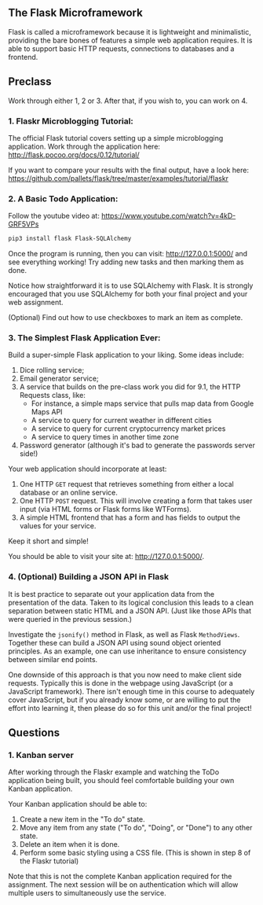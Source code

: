 ## The Flask Microframework

Flask is called a microframework because it is lightweight and minimalistic, providing the bare bones of features a simple web application requires. It is able to support basic HTTP requests, connections to databases and a frontend. 

## Preclass 

Work through either 1, 2 or 3. After that, if you wish to, you can work on 4.  

### 1. Flaskr Microblogging Tutorial: 

The official Flask tutorial covers setting up a simple microblogging
application. Work through the application here:
http://flask.pocoo.org/docs/0.12/tutorial/

If you want to compare your results with the final output, have a look here:
https://github.com/pallets/flask/tree/master/examples/tutorial/flaskr


### 2. A Basic Todo Application:

Follow the youtube video at: https://www.youtube.com/watch?v=4kD-GRF5VPs

```bash
pip3 install flask Flask-SQLAlchemy
```

Once the program is running, then you can visit: http://127.0.0.1:5000/ and see
everything working!  Try adding new tasks and then marking them as done.

Notice how straightforward it is to use SQLAlchemy with Flask.  It is strongly
encouraged that you use SQLAlchemy for both your final project and your web
assignment.

(Optional) Find out how to use checkboxes to mark an item as complete.

### 3. The Simplest Flask Application Ever: 

Build a super-simple Flask application to your liking. Some ideas include: 

1. Dice rolling service;
2. Email generator service;
3. A service that builds on the pre-class work you did for 9.1, the HTTP Requests class, like:
	- For instance, a simple maps service that pulls map data from Google Maps API 
	- A service to query for current weather in different cities 
	- A service to query for current cryptocurrency market prices
	- A service to query times in another time zone 
4. Password generator (although it's bad to generate the passwords server side!)

Your web application should incorporate at least: 
1. One HTTP `GET` request that retrieves something from either a local database or an online service. 
2. One HTTP `POST` request. This will involve creating a form that takes user input (via HTML forms or Flask forms like WTForms).
3. A simple HTML frontend that has a form and has fields to output the values for your service.

Keep it short and simple! 

You should be able to visit your site at: http://127.0.0.1:5000/. 

### 4. (Optional) Building a JSON API in Flask

It is best practice to separate out your application data from the presentation
of the data.  Taken to its logical conclusion this leads to a clean separation
between static HTML and a JSON API.  (Just like those APIs that were queried
in the previous session.)  

Investigate the `jsonify()` method in Flask, as well as Flask `MethodViews`.
Together these can build a JSON API using sound object oriented principles.
As an example, one can use inheritance to ensure consistency between similar
end points.

One downside of this approach is that you now need to make client side requests.
Typically this is done in the webpage using JavaScript (or a JavaScript
framework).  There isn't enough time in this course to adequately cover
JavaScript, but if you already know some, or are willing to put the effort into
learning it, then please do so for this unit and/or the final project!

## Questions

### 1. Kanban server

After working through the Flaskr example and watching the ToDo application being
built, you should feel comfortable building your own Kanban application.

Your Kanban application should be able to:
1. Create a new item in the "To do" state.
2. Move any item from any state ("To do", "Doing", or "Done") to any other state.
3. Delete an item when it is done.
4. Perform some basic styling using a CSS file.  (This is shown in step 8 of the
   Flaskr tutorial)

Note that this is not the complete Kanban application required for the
assignment.  The next session will be on authentication which will allow
multiple users to simultaneously use the service.
